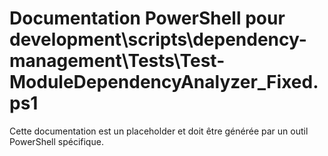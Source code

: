 # Documentation PowerShell pour development\scripts\dependency-management\Tests\Test-ModuleDependencyAnalyzer_Fixed.ps1

Cette documentation est un placeholder et doit être générée par un outil PowerShell spécifique.

